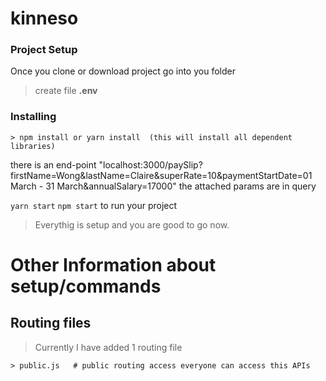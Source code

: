 # kinneso
### Project Setup
Once you clone or download project go into you folder

>create file **.env**

### Installing
```
> npm install or yarn install  (this will install all dependent libraries)
```

there is an end-point 
"localhost:3000/paySlip?firstName=Wong&lastName=Claire&superRate=10&paymentStartDate=01 March - 31 March&annualSalary=17000"
the attached params are in query

`yarn start` `npm start` to run your project 
>Everythig is setup and you are good to go now.



# Other Information about setup/commands
## Routing files
> Currently I have added 1 routing file 
```
> public.js   # public routing access everyone can access this APIs
```